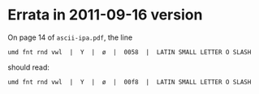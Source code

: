 # Errata in 2011-09-16 version

On page 14 of `ascii-ipa.pdf`, the line

    umd fnt rnd vwl  |  Y  |  ø  |  0058  |  LATIN SMALL LETTER O SLASH

should read:

    umd fnt rnd vwl  |  Y  |  ø  |  00f8  |  LATIN SMALL LETTER O SLASH
